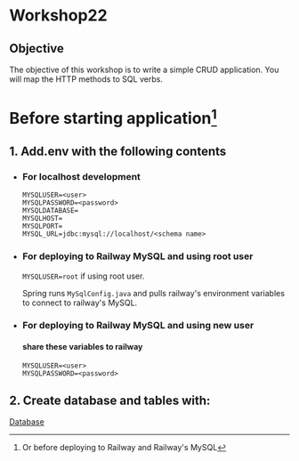 # Workshop22

## Objective
The objective of this workshop is to write a simple CRUD application. You will map the HTTP methods to SQL verbs.

# Before starting application[^1]

## 1. Add.env with the following contents
- ### For localhost development
    ```
    MYSQLUSER=<user>
    MYSQLPASSWORD=<password>
    MYSQLDATABASE=
    MYSQLHOST=
    MYSQLPORT=
    MYSQL_URL=jdbc:mysql://localhost/<schema name>
    ```
- ### For deploying to Railway MySQL and using root user
    `MYSQLUSER=root` if using root user.

    Spring runs `MySqlConfig.java` and pulls railway's environment variables to connect to railway's MySQL.

- ### For deploying to Railway MySQL and using new user
    #### share these variables to railway
    ```
    MYSQLUSER=<user>
    MYSQLPASSWORD=<password>
    ```

## 2. Create database and tables with:
[Database](src/main/java/sg/edu/nus/iss/workshop22/database)

[^1]: Or before deploying to Railway and Railway's MySQL